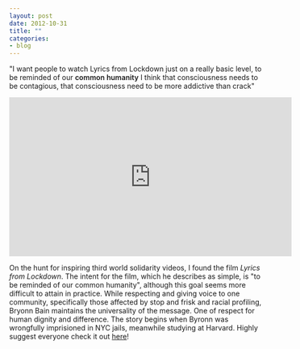 ```yaml
---
layout: post
date: 2012-10-31 
title: ""
categories:
- blog
---
```

<p>"I want people to watch Lyrics from Lockdown just on a really basic level, to be reminded of our <font style='font-weight:600;'>common humanity</font> I think that consciousness needs to be contagious, that consciousness need to be more addictive than crack"</p><p><iframe width="560" height="315" src="http://www.youtube.com/embed/pn4Gbpinpns" frameborder="0" allowfullscreen></iframe></p><p>On the hunt for inspiring third world solidarity videos, I found the film <font style='font-style:italic;'>Lyrics from Lockdown</font>. The intent for the film, which he describes as simple, is "to be reminded of our common humanity", although this goal seems more difficult to attain in practice. While respecting and giving voice to one community, specifically those affected by stop and frisk and racial profiling, Bryonn Bain maintains the universality of the message. One of respect for human dignity and difference. The story begins when Byronn was wrongfully imprisioned in NYC jails, meanwhile studying at Harvard. Highly suggest everyone check it out <a href='http://www.lyricsfromlockdown.com/'>here</a>!</p>  